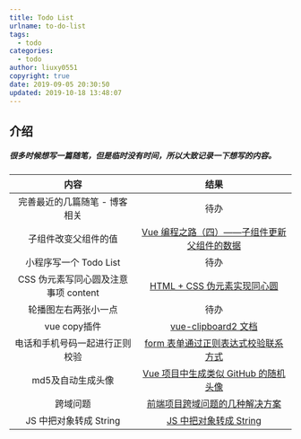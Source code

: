 ```yaml
---
title: Todo List
urlname: to-do-list
tags:
  - todo
categories:
  - todo
author: liuxy0551
copyright: true
date: 2019-09-05 20:30:50
updated: 2019-10-18 13:48:07
---
```


## 介绍

##### 很多时候想写一篇随笔，但是临时没有时间，所以大致记录一下想写的内容。
<!--more-->


| 内容 | 结果 |
| :----: | :----: |
| 完善最近的几篇随笔 - 博客相关 | 待办 |
| 子组件改变父组件的值 | [Vue 编程之路（四）——子组件更新父组件的数据](http://liuxy0551.whhasa.com/article/child-update-parent.html) |
| 小程序写一个 Todo List | 待办 |
| CSS 伪元素写同心圆及注意事项 content | [HTML + CSS 伪元素实现同心圆](http://liuxy0551.whhasa.com/article/CSS-concentric-circles.html) |
| 轮播图左右两张小一点 | 待办 |
| vue copy插件 | [vue-clipboard2 文档](https://github.com/Inndy/vue-clipboard2#install) |
| 电话和手机号码一起进行正则校验 | [form 表单通过正则表达式校验联系方式](http://liuxy0551.github.io/article/telephone-mobile-check.html) |
| md5及自动生成头像 | [Vue 项目中生成类似 GitHub 的随机头像](http://liuxy0551.whhasa.com/article/access-control-allow-origin.html) |
| 跨域问题 | [前端项目跨域问题的几种解决方案](http://liuxy0551.whhasa.com/article/random-avatar-md5.html) |
| JS 中把对象转成 String | [JS 中把对象转成 String](http://liuxy0551.whhasa.com/article/js-object-string.html) |
